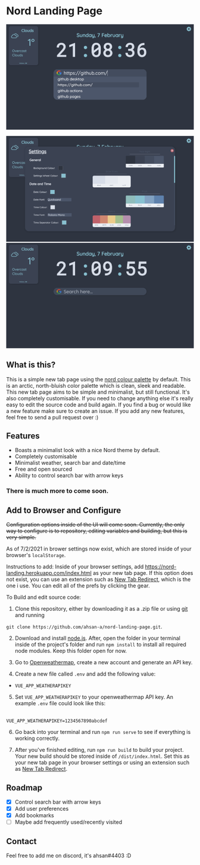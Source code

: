 # Nord Landing Page

![New Tab page with search suggestions](github-assets/1.png)

![Feature rich settings](github-assets/2.png)
![New tab page](github-assets/3.png)

## What is this?

This is a simple new tab page using the [nord colour palette](https://www.nordtheme.com/) by default. This is an arctic, north-bluish color palette which is clean, sleek and readable. This new tab page aims to be simple and minimalist, but still functional. It's also completely customisable. If you need to change anything else it's really easy to edit the source code and build again. If you find a bug or would like a new feature make sure to create an issue. If you add any new features, feel free to send a pull request over :)

## Features

-   Boasts a minimalist look with a nice Nord theme by default.
-   Completely customisable
-   Minimalist weather, search bar and date/time
-   Free and open sourced
-   Ability to control search bar with arrow keys

### There is much more to come soon.

## Add to Browser and Configure

~~Configuration options inside of the UI will come soon. Currently, the only way to configure is to repository, editing variables and building, but this is very simple.~~

As of 7/2/2021 in brower settings now exist, which are stored inside of your browser's `localStorage`.

Instructions to add:
Inside of your browser settings, add https://nord-landing.herokuapp.com/index.html as your new tab page. If this option does not exist, you can use an extension such as [New Tab Redirect](https://chrome.google.com/webstore/detail/new-tab-redirect/icpgjfneehieebagbmdbhnlpiopdcmna/related), which is the one i use. You can edit all of the prefs by clicking the gear.

To Build and edit source code:

1. Clone this repository, either by downloading it as a .zip file or using [git](https://git-scm.com/) and running

`git clone https://github.com/ahsan-a/nord-landing-page.git`.

2. Download and install [node.js](https://nodejs.org/en/). After, open the folder in your terminal inside of the project's folder and run `npm install` to install all required node modules. Keep this folder open for now.

3. Go to [Openweathermap](https://openweathermap.org/), create a new account and generate an API key.

4. Create a new file called `.env` and add the following value:

-   `VUE_APP_WEATHERAPIKEY`

5. Set `VUE_APP_WEATHERAPIKEY` to your openweathermap API key. An example `.env` file could look like this:

```

VUE_APP_WEATHERAPIKEY=1234567890abcdef

```

6. Go back into your terminal and run `npm run serve` to see if everything is working correctly.

7. After you've finished editing, run `npm run build` to build your project. Your new build should be stored inside of `/dist/index.html`. Set this as your new tab page in your browser settings or using an extension such as [New Tab Redirect](https://chrome.google.com/webstore/detail/new-tab-redirect/icpgjfneehieebagbmdbhnlpiopdcmna/related).

## Roadmap

-   [x] Control search bar with arrow keys
-   [x] Add user preferences
-   [x] Add bookmarks
-   [ ] Maybe add frequently used/recently visited

## Contact

Feel free to add me on discord, it's ahsan#4403 :D
